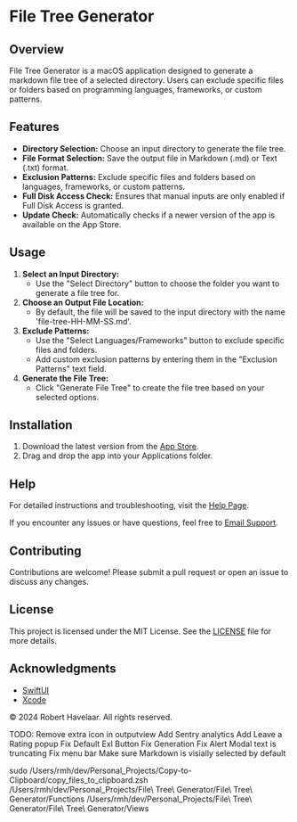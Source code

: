 # File Tree Generator

## Overview
File Tree Generator is a macOS application designed to generate a markdown file tree of a selected directory. Users can exclude specific files or folders based on programming languages, frameworks, or custom patterns.

## Features
- **Directory Selection:** Choose an input directory to generate the file tree.
- **File Format Selection:** Save the output file in Markdown (.md) or Text (.txt) format.
- **Exclusion Patterns:** Exclude specific files and folders based on languages, frameworks, or custom patterns.
- **Full Disk Access Check:** Ensures that manual inputs are only enabled if Full Disk Access is granted.
- **Update Check:** Automatically checks if a newer version of the app is available on the App Store.

## Usage
1. **Select an Input Directory:**
   - Use the "Select Directory" button to choose the folder you want to generate a file tree for.
2. **Choose an Output File Location:**
   - By default, the file will be saved to the input directory with the name 'file-tree-HH-MM-SS.md'.
3. **Exclude Patterns:**
   - Use the "Select Languages/Frameworks" button to exclude specific files and folders.
   - Add custom exclusion patterns by entering them in the "Exclusion Patterns" text field.
4. **Generate the File Tree:**
   - Click "Generate File Tree" to create the file tree based on your selected options.
   
## Installation
1. Download the latest version from the [App Store](https://apps.apple.com/app/id6581479697).
2. Drag and drop the app into your Applications folder.

## Help
For detailed instructions and troubleshooting, visit the [Help Page](https://roberthavelaar.com/file-tree-generator-app#help).

If you encounter any issues or have questions, feel free to [Email Support](mailto:contact@eastetexaselectronics.com).

## Contributing
Contributions are welcome! Please submit a pull request or open an issue to discuss any changes.

## License
This project is licensed under the MIT License. See the [LICENSE](LICENSE) file for more details.

## Acknowledgments
- [SwiftUI](https://developer.apple.com/xcode/swiftui/)
- [Xcode](https://developer.apple.com/xcode/)

© 2024 Robert Havelaar. All rights reserved.


TODO:
Remove extra icon in outputview
Add Sentry analytics
Add Leave a Rating popup
Fix Default Exl Button
Fix Generation
Fix Alert Modal text is truncating
Fix menu bar
Make sure Markdown is visially selected by default

sudo /Users/rmh/dev/Personal_Projects/Copy-to-Clipboard/copy_files_to_clipboard.zsh /Users/rmh/dev/Personal_Projects/File\ Tree\ Generator/File\ Tree\ Generator/Functions /Users/rmh/dev/Personal_Projects/File\ Tree\ Generator/File\ Tree\ Generator/Views

















